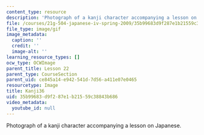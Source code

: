 ```yaml
---
content_type: resource
description: 'Photograph of a kanji character accompanying a lesson on Japanese. '
file: /courses/21g-504-japanese-iv-spring-2009/35b99683d9f287e1b21559c38843b686_Kanji36.gif
file_type: image/gif
image_metadata:
  caption: ''
  credit: ''
  image-alt: ''
learning_resource_types: []
ocw_type: OCWImage
parent_title: Lesson 22
parent_type: CourseSection
parent_uid: ce845a14-e942-541d-7d56-a411e07e0465
resourcetype: Image
title: Kanji36
uid: 35b99683-d9f2-87e1-b215-59c38843b686
video_metadata:
  youtube_id: null
---
```

Photograph of a kanji character accompanying a lesson on Japanese. 


